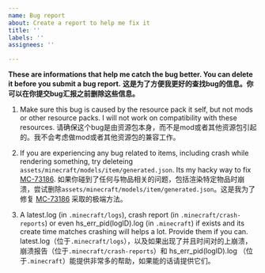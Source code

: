```yaml
---
name: Bug report
about: Create a report to help me fix it
title: ''
labels: ''
assignees: ''

---
```


**These are informations that help me catch the bug better. You can delete it before you submit a bug report.**
**这是为了方便我更好的查找bug的信息。你可以在你提交bug汇报之前删除这些信息。**

1. Make sure this bug is caused by the resource pack it self, but not mods or other resource packs. I will not work on compatibility with these resources.
请确保这个bug是由资源包本身，而不是mod或者其他资源包引起的。我不会考虑做mod或者其他资源包的兼容工作。

2. If you are experiencing any bug related to items, including crash while rendering something, try deleteing `assets/minecraft/models/item/generated.json`. Its my hacky way to fix [MC-73186](https://bugs.mojang.com/browse/MC-73186).
如果你碰到了任何与物品相关的问题，包括渲染特定物品时崩溃，尝试删除`assets/minecraft/models/item/generated.json`。这是我为了修复 [MC-73186](https://bugs.mojang.com/browse/MC-73186) 采取的极端方法。

3. A latest.log (in `.minecraft/logs`), crash report (in `.minecraft/crash-reports`) or even hs_err_pid(logID).log (in `.minecraft`) if exists and its create time matches crashing will helps a lot. Provide them if you can.
latest.log（位于`.minecraft/logs`），以及如果出现了并且时间对的上崩溃，崩溃报告（位于`.minecraft/crash-reports`）和 hs_err_pid(logID).log （位于`.minecraft`）能提供非常多的帮助，如果能的话请提供它们。
